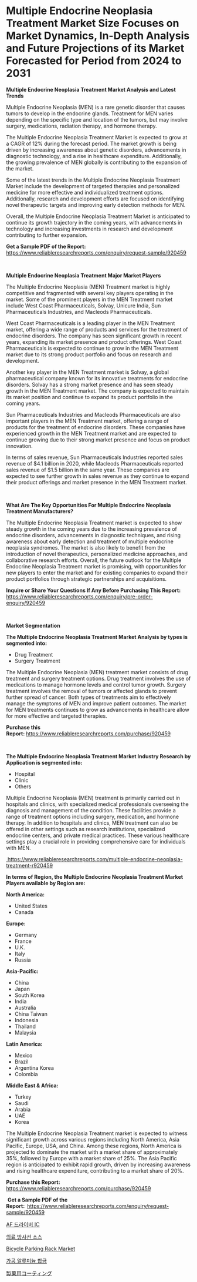 <p><h1>Multiple Endocrine Neoplasia Treatment Market Size Focuses on Market Dynamics, In-Depth Analysis and Future Projections of its Market Forecasted for Period from 2024 to 2031</h1></p><p><strong>Multiple Endocrine Neoplasia Treatment Market Analysis and Latest Trends</strong></p>
<p><p>Multiple Endocrine Neoplasia (MEN) is a rare genetic disorder that causes tumors to develop in the endocrine glands. Treatment for MEN varies depending on the specific type and location of the tumors, but may involve surgery, medications, radiation therapy, and hormone therapy.</p><p>The Multiple Endocrine Neoplasia Treatment Market is expected to grow at a CAGR of 12% during the forecast period. The market growth is being driven by increasing awareness about genetic disorders, advancements in diagnostic technology, and a rise in healthcare expenditure. Additionally, the growing prevalence of MEN globally is contributing to the expansion of the market.</p><p>Some of the latest trends in the Multiple Endocrine Neoplasia Treatment Market include the development of targeted therapies and personalized medicine for more effective and individualized treatment options. Additionally, research and development efforts are focused on identifying novel therapeutic targets and improving early detection methods for MEN.</p><p>Overall, the Multiple Endocrine Neoplasia Treatment Market is anticipated to continue its growth trajectory in the coming years, with advancements in technology and increasing investments in research and development contributing to further expansion.</p></p>
<p><strong>Get a Sample PDF of the Report:&nbsp;</strong> <a href="https://www.reliableresearchreports.com/enquiry/request-sample/920459">https://www.reliableresearchreports.com/enquiry/request-sample/920459</a></p>
<p>&nbsp;</p>
<p><strong>Multiple Endocrine Neoplasia Treatment Major Market Players</strong></p>
<p><p>The Multiple Endocrine Neoplasia (MEN) Treatment market is highly competitive and fragmented with several key players operating in the market. Some of the prominent players in the MEN Treatment market include West Coast Pharmaceuticals, Solvay, Unicure India, Sun Pharmaceuticals Industries, and Macleods Pharmaceuticals.</p><p>West Coast Pharmaceuticals is a leading player in the MEN Treatment market, offering a wide range of products and services for the treatment of endocrine disorders. The company has seen significant growth in recent years, expanding its market presence and product offerings. West Coast Pharmaceuticals is expected to continue to grow in the MEN Treatment market due to its strong product portfolio and focus on research and development.</p><p>Another key player in the MEN Treatment market is Solvay, a global pharmaceutical company known for its innovative treatments for endocrine disorders. Solvay has a strong market presence and has seen steady growth in the MEN Treatment market. The company is expected to maintain its market position and continue to expand its product portfolio in the coming years.</p><p>Sun Pharmaceuticals Industries and Macleods Pharmaceuticals are also important players in the MEN Treatment market, offering a range of products for the treatment of endocrine disorders. These companies have experienced growth in the MEN Treatment market and are expected to continue growing due to their strong market presence and focus on product innovation.</p><p>In terms of sales revenue, Sun Pharmaceuticals Industries reported sales revenue of $4.1 billion in 2020, while Macleods Pharmaceuticals reported sales revenue of $1.5 billion in the same year. These companies are expected to see further growth in sales revenue as they continue to expand their product offerings and market presence in the MEN Treatment market.</p></p>
<p>&nbsp;</p>
<p><strong>What Are The Key Opportunities For Multiple Endocrine Neoplasia Treatment Manufacturers?</strong></p>
<p><p>The Multiple Endocrine Neoplasia Treatment market is expected to show steady growth in the coming years due to the increasing prevalence of endocrine disorders, advancements in diagnostic techniques, and rising awareness about early detection and treatment of multiple endocrine neoplasia syndromes. The market is also likely to benefit from the introduction of novel therapeutics, personalized medicine approaches, and collaborative research efforts. Overall, the future outlook for the Multiple Endocrine Neoplasia Treatment market is promising, with opportunities for new players to enter the market and for existing companies to expand their product portfolios through strategic partnerships and acquisitions.</p></p>
<p><strong>Inquire or Share Your Questions If Any Before Purchasing This Report:</strong> <a href="https://www.reliableresearchreports.com/enquiry/pre-order-enquiry/920459">https://www.reliableresearchreports.com/enquiry/pre-order-enquiry/920459</a></p>
<p>&nbsp;</p>
<p><strong>Market Segmentation</strong></p>
<p><strong>The Multiple Endocrine Neoplasia Treatment Market Analysis by types is segmented into:</strong></p>
<p><ul><li>Drug Treatment</li><li>Surgery Treatment</li></ul></p>
<p><p>The Multiple Endocrine Neoplasia (MEN) treatment market consists of drug treatment and surgery treatment options. Drug treatment involves the use of medications to manage hormone levels and control tumor growth. Surgery treatment involves the removal of tumors or affected glands to prevent further spread of cancer. Both types of treatments aim to effectively manage the symptoms of MEN and improve patient outcomes. The market for MEN treatments continues to grow as advancements in healthcare allow for more effective and targeted therapies.</p></p>
<p><strong>Purchase this Report:&nbsp;</strong><a href="https://www.reliableresearchreports.com/purchase/920459">https://www.reliableresearchreports.com/purchase/920459</a></p>
<p>&nbsp;</p>
<p><strong>The Multiple Endocrine Neoplasia Treatment Market Industry Research by Application is segmented into:</strong></p>
<p><ul><li>Hospital</li><li>Clinic</li><li>Others</li></ul></p>
<p><p>Multiple Endocrine Neoplasia (MEN) treatment is primarily carried out in hospitals and clinics, with specialized medical professionals overseeing the diagnosis and management of the condition. These facilities provide a range of treatment options including surgery, medication, and hormone therapy. In addition to hospitals and clinics, MEN treatment can also be offered in other settings such as research institutions, specialized endocrine centers, and private medical practices. These various healthcare settings play a crucial role in providing comprehensive care for individuals with MEN.</p></p>
<p><a href="https://www.reliableresearchreports.com/multiple-endocrine-neoplasia-treatment-r920459">&nbsp;https://www.reliableresearchreports.com/multiple-endocrine-neoplasia-treatment-r920459</a></p>
<p><strong>In terms of Region, the Multiple Endocrine Neoplasia Treatment Market Players available by Region are:</strong></p>
<p>
    <p> <strong> North America: </strong>
        <ul>
            <li>United States</li>
            <li>Canada</li>
        </ul>
        </p> 
    <p> <strong> Europe: </strong>
        <ul>
            <li>Germany</li>
            <li>France</li>
            <li>U.K.</li>
            <li>Italy</li>
            <li>Russia</li>
        </ul>
        </p> 
    <p> <strong> Asia-Pacific: </strong>
        <ul>
            <li>China</li>
            <li>Japan</li>
            <li>South Korea</li>
            <li>India</li>
            <li>Australia</li>
            <li>China Taiwan</li>
            <li>Indonesia</li>
            <li>Thailand</li>
            <li>Malaysia</li>
        </ul>
        </p> 
    <p> <strong> Latin America: </strong>
        <ul>
            <li>Mexico</li>
            <li>Brazil</li>
            <li>Argentina Korea</li>
            <li>Colombia</li>
        </ul>
        </p> 
    <p> <strong> Middle East & Africa: </strong>
        <ul>
            <li>Turkey</li>
            <li>Saudi</li>
            <li>Arabia</li>
            <li>UAE</li>
            <li>Korea</li>
        </ul>
    </p>
    </p>
<p><p>The Multiple Endocrine Neoplasia Treatment market is expected to witness significant growth across various regions including North America, Asia Pacific, Europe, USA, and China. Among these regions, North America is projected to dominate the market with a market share of approximately 35%, followed by Europe with a market share of 25%. The Asia Pacific region is anticipated to exhibit rapid growth, driven by increasing awareness and rising healthcare expenditure, contributing to a market share of 20%.</p></p>
<p><strong>Purchase this Report: </strong><a href="https://www.reliableresearchreports.com/purchase/920459">https://www.reliableresearchreports.com/purchase/920459</a></p>
<p>&nbsp;<strong>Get a Sample PDF of the Report:&nbsp;&nbsp;</strong><a href="https://www.reliableresearchreports.com/enquiry/request-sample/920459">https://www.reliableresearchreports.com/enquiry/request-sample/920459</a></p>
<p><strong></strong></p>
<p><p><a href="https://github.com/khytkeqagplkzqvh/Market-Research-Report-List-2/blob/main/426400750169.md">AF 드라이버 IC</a></p><p><a href="https://github.com/TimmyMann6767/Market-Research-Report-List-1/blob/main/512143250170.md">의료 방사선 소스</a></p><p><a href="https://www.linkedin.com/pulse/bicycle-parking-rack-market-size-trends-complete-industry-eljgc?trackingId=4IVqPmtslCAWf1bSNhHyaA%3D%3D">Bicycle Parking Rack Market</a></p><p><a href="https://medium.com/@kavonhansen15/%ED%8F%AC%EC%9E%A5%EB%90%9C-%EC%95%8C%EB%A3%A8%EB%AF%B8%EB%8A%84-%ED%95%A9%EA%B8%88-%EC%8B%9C%EC%9E%A5%EC%9D%80-%EC%8B%9C%EC%9E%A5-%EC%A0%90%EC%9C%A0%EC%9C%A8-%ED%81%AC%EA%B8%B0-%EB%B0%8F-2031%EB%85%84%EA%B9%8C%EC%A7%80%EC%9D%98-%EC%98%88%EC%83%81-%EC%98%88%EC%B8%A1%EC%97%90-%EC%B4%88%EC%A0%90%EC%9D%84-%EB%A7%9E%EC%B6%A5%EB%8B%88%EB%8B%A4-ec8e804cb701">가공 알루미늄 합금</a></p><p><a href="https://medium.com/@amehdzmay/%E8%8F%93%E5%AD%90%E3%82%B3%E3%83%BC%E3%83%86%E3%82%A3%E3%83%B3%E3%82%B0%E5%B8%82%E5%A0%B4%E3%82%B7%E3%82%A7%E3%82%A2%E3%81%AE%E9%80%B2%E5%8C%96%E3%81%A8%E5%B8%82%E5%A0%B4%E6%88%90%E9%95%B7%E3%83%88%E3%83%AC%E3%83%B3%E3%83%89-2024%E5%B9%B4-2031%E5%B9%B4-3e89701930e8">製菓用コーティング</a></p></p>